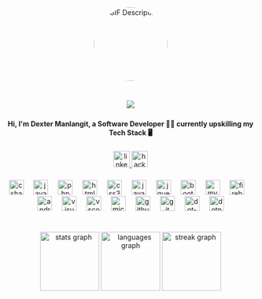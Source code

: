 <div align="center">
 <img height="150" src="https://media.giphy.com/media/B4dt6rXq6nABilHTYM/giphy.gif" alt="GIF Description" style="border-radius: 50%;">
</div>

###

<br clear="both">

<div align="center">
  <img src="https://profile-counter.glitch.me/anonR4WKXcuatro/count.svg?"  />
</div>

###

<h4 align="center">Hi, I'm Dexter Manlangit, a Software Developer 👨‍💻 currently upskilling my Tech Stack 🖥️</h4>

###

<div align="center">
  <a href="https://www.linkedin.com/in/dexter-manlangit-4nwrwcakx/" target="_blank">
    <img src="https://img.shields.io/static/v1?message=LinkedIn&logo=linkedin&label=Dexter Manlangit&color=0072b1&logoColor=0072b1&labelColor=&style=for-the-badge" height="33" alt="linkedin logo"  />
  </a>
  <a href="https://www.hackerrank.com/anonR4WKXcuatro?hr_r=1" target="_blank">
    <img src="https://img.shields.io/static/v1?message=HackerRank&logo=hackerrank&label=anonr4wkxcuatro&color=2EC866&logoColor=2EC866&labelColor=&style=for-the-badge" height="33" alt="hackerrank logo"  />
  </a>
</div>

###

<div align="center">
  <img src="https://skillicons.dev/icons?i=cs" height="30" alt="csharp logo"  />
  <img width="12" />
  <img src="https://skillicons.dev/icons?i=java" height="30" alt="java logo"  />
  <img width="12" />
  <img src="https://skillicons.dev/icons?i=php" height="30" alt="php logo"  />
  <img width="12" />
  <img src="https://skillicons.dev/icons?i=html" height="30" alt="html5 logo"  />
  <img width="12" />
  <img src="https://skillicons.dev/icons?i=css" height="30" alt="css3 logo"  />
  <img width="12" />
  <img src="https://skillicons.dev/icons?i=js" height="30" alt="javascript logo"  />
  <img width="12" />
  <img src="https://skillicons.dev/icons?i=jquery" height="30" alt="jquery logo"  />
  <img width="12" />
  <img src="https://skillicons.dev/icons?i=bootstrap" height="30" alt="bootstrap logo"  />
  <img width="12" />
  <img src="https://skillicons.dev/icons?i=mysql" height="30" alt="mysql logo"  />
  <img width="12" />
  <img src="https://skillicons.dev/icons?i=firebase" height="30" alt="firebase logo"  />
  <img width="12" />
  <img src="https://skillicons.dev/icons?i=androidstudio" height="30" alt="androidstudio logo"  />
  <img width="12" />
  <img src="https://skillicons.dev/icons?i=visualstudio" height="30" alt="visualstudio logo"  />
  <img width="12" />
  <img src="https://skillicons.dev/icons?i=vscode" height="30" alt="vscode logo"  />
  <img width="12" />
  <img src="https://cdn.simpleicons.org/microsoftsqlserver/CC2927" height="30" alt="microsoftsqlserver logo"  />
  <img width="12" />
  <img src="https://skillicons.dev/icons?i=github" height="30" alt="github logo"  />
  <img width="12" />
  <img src="https://skillicons.dev/icons?i=git" height="30" alt="git logo"  />
  <img width="12" />
  <img src="https://skillicons.dev/icons?i=dotnet" height="30" alt="dot-net logo"  />
  <img width="12" />
  <img src="https://cdn.jsdelivr.net/gh/devicons/devicon/icons/dotnetcore/dotnetcore-original.svg" height="30" alt="dotnetcore logo"  />
</div>

###

<br clear="both">

<div align="center">
  <img src="https://github-readme-stats.vercel.app/api?username=anonR4WKXcuatro&hide_title=false&hide_rank=false&show_icons=true&include_all_commits=true&count_private=true&disable_animations=false&theme=dracula&locale=en&hide_border=false" height="120" alt="stats graph"  />
  <img src="https://github-readme-stats.vercel.app/api/top-langs?username=anonR4WKXcuatro&locale=en&hide_title=false&layout=compact&card_width=320&langs_count=7&theme=dracula&hide_border=false" height="120" alt="languages graph"  />
  <img src="https://streak-stats.demolab.com?user=anonR4WKXcuatro&locale=en&mode=daily&theme=dracula&hide_border=false&border_radius=5" height="120" alt="streak graph"  />
</div>

###
